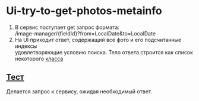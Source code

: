 # Ui-try-to-get-photos-metainfo
1) В сервис поступает get запрос формата:  
/image-manager/{fieldId}?from=LocalDate&to=LocalDate  
2) На UI приходит ответ, содержащий все фото и его подсчитанные индексы  
удовлетворяющие условию поиска. Тело ответа строится как список некоторого [класса](../src/main/java/com/github/agroscienceteam/imagemanager/domain/photo/PhotoWithProcessedPhotos.java)

## [Тест](../src/test/resources/features/ui-try-to-get-photos-metainfo.feature)
Делается запрос к сервису, ожидая необходимый ответ.
